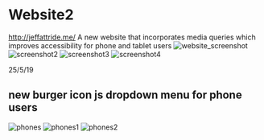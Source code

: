 # Website2
http://jeffattride.me/
A new website that incorporates media queries which improves accessibility for phone and tablet users 
![website_screenshot](https://user-images.githubusercontent.com/43136483/54752569-86e8d080-4bd6-11e9-9016-1f272fa92df0.png)
![screenshot2](https://user-images.githubusercontent.com/43136483/54752703-f8288380-4bd6-11e9-88af-4bb976e69c34.png)
![screenshot3](https://user-images.githubusercontent.com/43136483/54752708-f9f24700-4bd6-11e9-8616-74aeab76ee7d.png)
![screenshot4](https://user-images.githubusercontent.com/43136483/54752717-fd85ce00-4bd6-11e9-9ec0-ae9eeb9a3475.png)

25/5/19
## new burger icon js dropdown menu for phone users
![phones](https://user-images.githubusercontent.com/43136483/58375409-4dbc3c00-7f4a-11e9-99fe-2d1b4a7cd09b.jpg)
![phones1](https://user-images.githubusercontent.com/43136483/58375411-514fc300-7f4a-11e9-825b-f4d63f5e8695.jpg)
![phones2](https://user-images.githubusercontent.com/43136483/58375413-544ab380-7f4a-11e9-9d11-c885b92c78d4.png)

